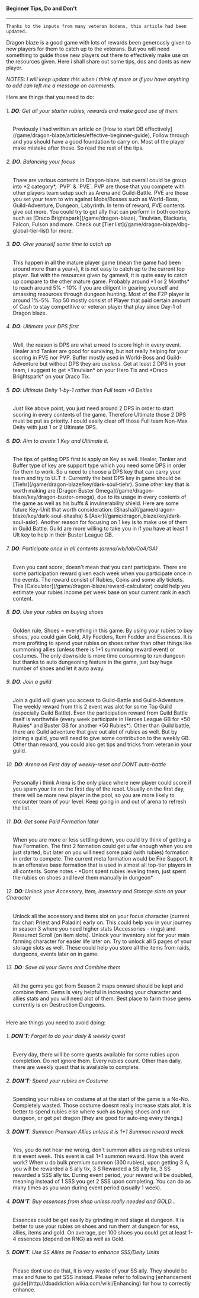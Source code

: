 #### Beginner Tips, Do and Don't

---

```
Thanks to the inputs from many veteran bodens, this article had been updated.
```

Dragon blaze is a good game with lots of rewards been generously given to new players for them to catch up to the veterans. But you will need something to guide those new players out there to effectively make use on the resources given. Here i shall share out some tips, dos and donts as new player.

<i class="amber-text text-ligthen-3">NOTES: I will keep update this when i think of more or if you have anything to add can left me a message on comments.</i>

Here are things that you need to do:

###### 1. <strong class="lime-text text-lighten-1">DO</strong>: Get all your starter rubies, rewards and make good use of them.
<p style="margin-top: 0px; margin-left: 18px;">
  Previously i had written an article on [How to start DB effectively](/game/dragon-blaze/articles/effective-beginner-guide), Follow through and you should have a good foundation to carry on. Most of the player make mistake after these. So read the rest of the tips.
</p>

###### 2. <strong class="lime-text text-lighten-1">DO</strong>: Balancing your focus
<p style="margin-top: 0px; margin-left: 18px;">
  There are various contents in Dragon-blaze, but overall could be group into *2 category*, `PVP` & `PVE`. PVP are those that you compete with other players team setup such as Arena and Guild-Battle. PVE are those you set your team to win against Mobs/Bosses such as World-Boss, Guild-Adventure, Dungeon, Labyrinth. In term of reward, PVE contents give out more. You could try to get ally that can perform in both contents such as [Draco Brightspark](/game/dragon-blaze), Tinulvian, Blackaria, Falcon, Fulson and more. Check out [Tier list](/game/dragon-blaze/dbg-global-tier-list) for more.
</p>

###### 3. <strong class="lime-text text-lighten-1">DO</strong>: Give yourself some time to catch up
<p style="margin-top: 0px; margin-left: 18px;">
  This happen in all the mature player game (mean the game had been around more than a year+), it is not easy to catch up to the current top player. But with the resources given by gamevil, it is quite easy to catch up compare to the other mature game. Probably around *1 or 2 Months* to reach around 5% - 10% if you are diligent in gearing yourself and amassing resources through dungeon hunting. Most of the F2P player is around 1%-5%. Top 50 mostly consist of Player that paid certain amount of Cash to stay competitive or veteran player that play since Day-1 of Dragon blaze.
</p>

###### 4. <strong class="lime-text text-lighten-1">DO</strong>: Ultimate your DPS first
<p style="margin-top: 0px; margin-left: 18px;">
  Well, the reason is DPS are what u need to score high in every event. Healer and Tanker are good for surviving, but not really helping for your scoring in PVE nor PVP. Buffer mostly used in World-Boss and Guild-Adventure but without DPS they are useless. Get at least 2 DPS in your team, i suggest to get *Tinulvian* on your Hero Tix and *Draco Brightspark* on your Draco Tix.
</p>

###### 5. <strong class="lime-text text-lighten-1">DO</strong>: Ultimate Deity 1-by-1 rather than Full team +0 Deities
<p style="margin-top: 0px; margin-left: 18px;">
  Just like above point, you just need around 2 DPS in order to start scoring in every contents of the game. Therefore Ultimate those 2 DPS must be put as priority. I could easily clear off those Full team Non-Max Deity with just 1 or 2 Ultimate DPS.
</p>

###### 6. <strong class="lime-text text-lighten-1">DO</strong>: Aim to create 1 Key and Ultimate it.
<p style="margin-top: 0px; margin-left: 18px;">
  The tips of getting DPS first is apply on Key as well. Healer, Tanker and Buffer type of key are support type which you need some DPS in order for them to work. So u need to choose a DPS key that can carry your team and try to ULT it. Currently the best DPS key in game should be [Tiehr](/game/dragon-blaze/key/dark-soul-tiehr). Some other key that is worth making are [Dragon Buster Omega](/game/dragon-blaze/key/dragon-buster-omega), due to its usage in every contents of the game as well as his buffs & invulnerability shield. Here are some future Key-Unit that worth consideration: [Shasha](/game/dragon-blaze/key/dark-soul-shasha) & [Askr](/game/dragon_blaze/key/dark-soul-askr). Another reason for focusing on 1 key is to make use of them in Guild Battle. Guild are more willing to take you in if you have at least 1 Ult key to help in their Buster League GB. 
</p>

###### 7. <strong class="lime-text text-lighten-1">DO</strong>: Participate once in all contents (arena/wb/lab/CoA/GA)
<p style="margin-top: 0px; margin-left: 18px;">
  Even you cant score, doesn't mean that you cant participate. There are some participation reward given each week when you participate once in the events. The reward consist of Rubies, Coins and some ally tickets. This [Calculator](/game/dragon-blaze/reward-calculator) could help you estimate your rubies income per week base on your current rank in each content.
</p>

###### 8. <strong class="lime-text text-lighten-1">DO</strong>: Use your rubies on buying shoes
<p style="margin-top: 0px; margin-left: 18px;">
  Golden rule, Shoes = everything in this game. By using your rubies to buy shoes, you could gain Gold, Ally Fodders, Item Fodder and Essences. It is more profiting to spend your rubies on shoes rather than other things like summoning allies (unless there is 1+1 summoning reward event) or costumes. The only downside is more time consuming to run dungeon but thanks to auto dungeoning feature in the game, just buy huge number of shoes and let it auto away.
</p>

###### 9. <strong class="lime-text text-lighten-1">DO</strong>: Join a guild
<p style="margin-top: 0px; margin-left: 18px;">
  Join a guild will given you access to Guild-Battle and Guild-Adventure. The weekly reward from this 2 event was alot for some Top Guild (especially Guild Battle). Even the participation reward from Guild Battle itself is worthwhile (every week participate in Heroes League GB for *50 Rubies* and Buster GB for another *50 Rubies*). Other than Guild battle, there are Guild adventure that give out alot of rubies as well.
  But by joining a guild, you will need to give some contribution to the weekly GB. Other than reward, you could also get tips and tricks from veteran in your guild.
</p>

###### 10. <strong class="lime-text text-lighten-1">DO</strong>: Arena on First day of weekly-reset and DONT auto-battle
<p style="margin-top: 0px; margin-left: 18px;">
  Personally i think Arena is the only place where new player could score if you spam your tix on the first day of the reset. Usually on the first day, there will be more new player in the pool, so you are more likely to encounter team of your level. Keep going in and out of arena to refresh the list.
</p>

###### 11. <strong class="lime-text text-lighten-1">DO</strong>: Get some Paid Formation later
<p style="margin-top: 0px; margin-left: 18px;">
  When you are more or less settling down, you could try think of getting a few Formation. The first 2 formation could get u far enough when you are just started, but later on you will need some paid (with rubies) formation in order to compete. The current meta formation would be Fire Support. It is an offensive base formation that is used in almost all top-tier players in all contents. Some notes - *Dont spent rubies leveling them, just spent the rubies on shoes and level them manually in dungeon*
</p>

###### 12. <strong class="lime-text text-lighten-1">DO</strong>: Unlock your Accessory, Item, inventory and Storage slots on your Character
<p style="margin-top: 0px; margin-left: 18px;">
  Unlock all the accessory and items slot on your focus character (current fav char: Priest and Paladin) early on. This could help you in your journey in season 3 where you need higher stats (Accessories - rings) and Ressurect Scroll (on item slots). Unlock your inventory slot for your main farming character for easier life later on. Try to unlock all 5 pages of your storage slots as well. These could help you store all the items from raids, dungeons, events later on in game.
</p>

###### 13. <strong class="lime-text text-lighten-1">DO</strong>: Save all your Gems and Combine them
<p style="margin-top: 0px; margin-left: 18px;">
  All the gems you got from Season 2 maps onward should be kept and combine them. Gems is very helpful in increasing your character and allies stats and you will need alot of them. Best place to farm those gems currently is on Destruction Dungeons.
</p>



<br />
Here are things you need to avoid doing:

###### 1. <strong class="red-text text-lighten-4">DON'T</strong>: Forget to do your daily & weekly quest
<p style="margin-top: 0px; margin-left: 18px;">
  Every day, there will be some quests available for some rubies upon completion. Do not ignore them. Every rubies count. Other than daily, there are weekly quest that is available to complete.
</p>

###### 2. <strong class="red-text text-lighten-4">DON'T</strong>: Spend your rubies on Costume
<p style="margin-top: 0px; margin-left: 18px;">
  Spending your rubies on costume at at the start of the game is a No-No. Completely wasted. Those costume doesnt really increase stats alot. It is better to spend rubies else where such as buying shoes and run dungeon, or get pet dragon (they are good for auto-ing every things.)
</p>

###### 3. <strong class="red-text text-lighten-4">DON'T</strong>: Summon Premium Allies unless it is 1+1 Summon reward week
<p style="margin-top: 0px; margin-left: 18px;">
  Yes, you do not hear me wrong, don't summon allies using rubies unless it is event week. This event is call 1+1 summon reward. How this event work? When u do bulk premium summon (300 rubies), upon getting 3 A, you will be rewarded a S ally tix, 3 S Rewarded a SS ally tix, 3 SS rewarded a SSS ally tix. During event period, your reward will be doubled, meaning instead of 1 SSS you get 2 SSS upon completing. You can do as many times as you wan during event period (usually 1 week).
</p>

###### 4. <strong class="red-text text-lighten-4">DON'T</strong>: Buy essences from shop unless really needed and GOLD...
<p style="margin-top: 0px; margin-left: 18px;">
  Essences could be get easily by grinding in red stage at dungeon. It is better to use your rubies on shoes and run them at dungeon for ess, allies, items and gold. On average, per 100 shoes you could get at least 1-4 essences (depend on RNG) as well as Gold.
</p>

###### 5. <strong class="red-text text-lighten-4">DON'T</strong>: Use SS Allies as Fodder to enhance SSS/Deity Units
<p style="margin-top: 0px; margin-left: 18px;">
  Please dont use do that, it is very waste of your SS ally. They should be max and fuse to get SSS instead. Please refer to following [enhancement guide](http://dbaddiction.wikia.com/wiki/Enhancing) for how to correctly enhance.
</p>

